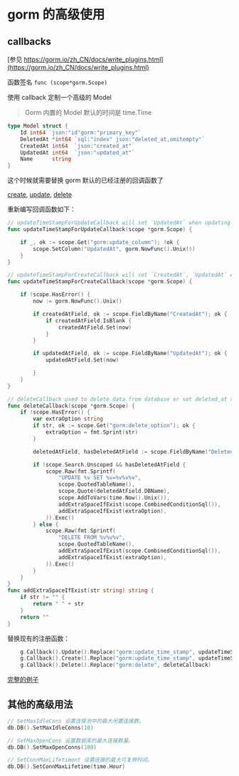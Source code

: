 # gorm 的高级使用

## callbacks 
[参见 https://gorm.io/zh_CN/docs/write_plugins.html](https://gorm.io/zh_CN/docs/write_plugins.html)

函数签名 `func (scope*gorm.Scope)`

使用 callback 定制一个高级的 Model

>   Gorm 内置的 Model 默认的时间是 time.Time 

``` go
type Model struct {
 	Id int64 `json:"id"gorm:"primary_key"`
	DeletedAt *int64 `sql:"index" json:"deleted_at,omitempty"`
	CreatedAt int64  `json:"created_at"`
	UpdatedAt int64  `json:"updated_at"`
	Name      string
}
```



这个时候就需要替换 gorm 默认的已经注册的回调函数了

[create](https://github.com/jinzhu/gorm/blob/master/callback_create.go), [update](https://github.com/jinzhu/gorm/blob/master/callback_update.go), [delete](https://github.com/jinzhu/gorm/blob/master/callback_delete.go)

重新编写回调函数如下：

```go
// updateTimeStampForUpdateCallback will set `UpdatedAt` when updating
func updateTimeStampForUpdateCallback(scope *gorm.Scope) {

	if _, ok := scope.Get("gorm:update_column"); !ok {
		scope.SetColumn("UpdatedAt", gorm.NowFunc().Unix())
	}
}

// updateTimeStampForCreateCallback will set `CreatedAt`, `UpdatedAt` when creating
func updateTimeStampForCreateCallback(scope *gorm.Scope) {

	if !scope.HasError() {
		now := gorm.NowFunc().Unix()

		if createdAtField, ok := scope.FieldByName("CreatedAt"); ok {
			if createdAtField.IsBlank {
				createdAtField.Set(now)
			}
		}

		if updatedAtField, ok := scope.FieldByName("UpdatedAt"); ok {
			updatedAtField.Set(now)

		}
	}
}

// deleteCallback used to delete data from database or set deleted_at to current time (when using with soft delete)
func deleteCallback(scope *gorm.Scope) {
	if !scope.HasError() {
		var extraOption string
		if str, ok := scope.Get("gorm:delete_option"); ok {
			extraOption = fmt.Sprint(str)
		}

		deletedAtField, hasDeletedAtField := scope.FieldByName("DeletedAt")

		if !scope.Search.Unscoped && hasDeletedAtField {
			scope.Raw(fmt.Sprintf(
				"UPDATE %v SET %v=%v%v%v",
				scope.QuotedTableName(),
				scope.Quote(deletedAtField.DBName),
				scope.AddToVars(time.Now().Unix()),
				addExtraSpaceIfExist(scope.CombinedConditionSql()),
				addExtraSpaceIfExist(extraOption),
			)).Exec()
		} else {
			scope.Raw(fmt.Sprintf(
				"DELETE FROM %v%v%v",
				scope.QuotedTableName(),
				addExtraSpaceIfExist(scope.CombinedConditionSql()),
				addExtraSpaceIfExist(extraOption),
			)).Exec()
		}
	}
}
func addExtraSpaceIfExist(str string) string {
	if str != "" {
		return " " + str
	}
	return ""
}
```



替换现有的注册函数：

```go
	g.Callback().Update().Replace("gorm:update_time_stamp", updateTimeStampForUpdateCallback)
	g.Callback().Create().Replace("gorm:update_time_stamp", updateTimeStampForCreateCallback)
	g.Callback().Delete().Replace("gorm:delete", deleteCallback)
```

[完整的例子](./gorm_demo.go)

## 其他的高级用法

```go
// SetMaxIdleCons 设置连接池中的最大闲置连接数。
db.DB().SetMaxIdleConns(10)

// SetMaxOpenCons 设置数据库的最大连接数量。
db.DB().SetMaxOpenConns(100)

// SetConnMaxLifetiment 设置连接的最大可复用时间。
db.DB().SetConnMaxLifetime(time.Hour)
```

